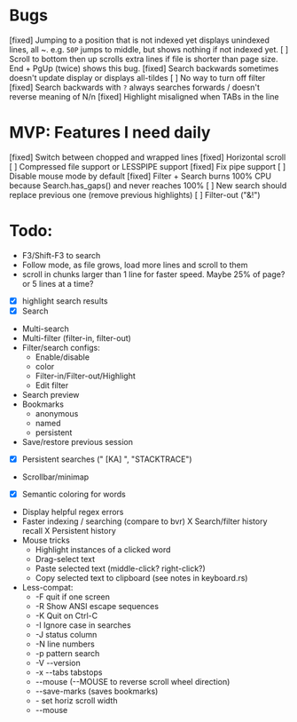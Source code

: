 # Bugs

[fixed] Jumping to a position that is not indexed yet displays unindexed lines, all ~.  e.g. `50P` jumps to middle, but shows nothing if not indexed yet.
[     ] Scroll to bottom then up scrolls extra lines if file is shorter than page size.  End + PgUp (twice) shows this bug.
[fixed] Search backwards sometimes doesn't update display or displays all-tildes
[     ] No way to turn off filter
[fixed] Search backwards with `?` always searches forwards / doesn't reverse meaning of N/n
[fixed] Highlight misaligned when TABs in the line

# MVP: Features I need daily
[fixed] Switch between chopped and wrapped lines
[fixed] Horizontal scroll
[     ] Compressed file support or LESSPIPE support
[fixed] Fix pipe support
[     ] Disable mouse mode by default
[fixed] Filter + Search burns 100% CPU because Search.has_gaps() and never reaches 100%
[     ] New search should replace previous one (remove previous highlights)
[     ] Filter-out  ("&!")

# Todo:
* F3/Shift-F3 to search
* Follow mode, as file grows, load more lines and scroll to them
* scroll in chunks larger than 1 line for faster speed.  Maybe 25% of page?  or 5 lines at a time?
* [x] highlight search results
* [x] Search
* Multi-search
* Multi-filter (filter-in, filter-out)
* Filter/search configs:
  * Enable/disable
  * color
  * Filter-in/Filter-out/Highlight
  * Edit filter
* Search preview
* Bookmarks
  * anonymous
  * named
  * persistent
* Save/restore previous session
* [x] Persistent searches (" [KA] ", "STACKTRACE")
* Scrollbar/minimap
* [x] Semantic coloring for words
* Display helpful regex errors
* Faster indexing / searching (compare to bvr)
X Search/filter history recall
  X Persistent history
* Mouse tricks
  * Highlight instances of a clicked word
  * Drag-select text
  * Paste selected text (middle-click? right-click?)
  * Copy selected text to clipboard (see notes in keyboard.rs)
* Less-compat:
  * -F quit if one screen
  * -R Show ANSI escape sequences
  * -K Quit on Ctrl-C
  * -I Ignore case in searches
  * -J status column
  * -N line numbers
  * -p pattern search
  * -V --version
  * -x --tabs tabstops
  * --mouse (--MOUSE to reverse scroll wheel direction)
  * --save-marks (saves bookmarks)
  * -<number> set horiz scroll width
  * --mouse